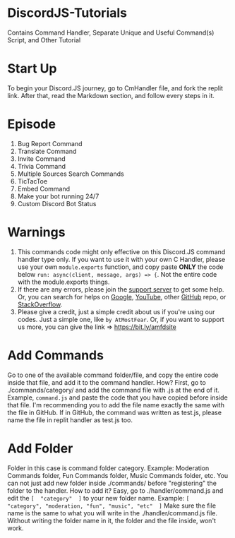 # DiscordJS-Tutorials
Contains Command Handler, Separate Unique and Useful Command(s) Script, and Other Tutorial

# Start Up
To begin your Discord.JS journey, go to CmHandler file, and fork the replit link. After that, read the Markdown section, and follow every steps in it.

# Episode
1. Bug Report Command
2. Translate Command
3. Invite Command
4. Trivia Command
5. Multiple Sources Search Commands
6. TicTacToe
7. Embed Command
8. Make your bot running 24/7
9. Custom Discord Bot Status

# Warnings
1. This commands code might only effective on this Discord.JS command handler type only. If you want to use it with your own C Handler, please use your own `module.exports` function, and copy paste **ONLY** the code below ```run: async(client, message, args) => {```. Not the entire code with the module.exports things.
2. If there are any errors, please join the [support server](https://discord.gg/6XSjbKBbJT) to get some help. Or, you can search for helps on [Google](https://google.com), [YouTube](https://youtube.com), other [GitHub](https://github.com) repo, or [StackOverflow](https://stackoverflow.com/).
3. Please give a credit, just a simple credit about us if you're using our codes. Just a simple one, like `by AtMostFear`. Or, if you want to support us more, you can give the link => https://bit.ly/amfdsite

# Add Commands
Go to one of the available command folder/file, and copy the entire code inside that file, and add it to the command handler. How? First, go to ./commands/category/ and add the command file with .js at the end of it. Example, `command.js` and paste the code that you have copied before inside that file. I'm recommending you to add the file name exactly the same with the file in GitHub. If in GitHub, the command was written as test.js, please name the file in replit handler as test.js too.

# Add Folder
Folder in this case is command folder category. Example: Moderation Commands folder, Fun Commands folder, Music Commands folder, etc. You can not just add new folder inside ./commands/ before "registering" the folder to the handler. How to add it? Easy, go to ./handler/command.js and edit the `[  "category"  ]` to your new folder name. Example: `[  "category", "moderation, "fun", "music", "etc"  ]` Make sure the file name is the same to what you will write in the ./handler/command.js file. Without writing the folder name in it, the folder and the file inside, won't work.
